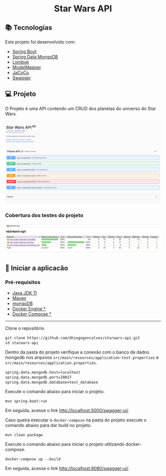 <h1 align="center">
   Star Wars API
</h1>

## :books: Tecnologias

Este projeto foi desenvolvido com:

-   [Spring Boot](https://spring.io/projects/spring-boot)
-   [Spring Data MongoDB](https://spring.io/projects/spring-data-mongodb)
-   [Lombok](https://projectlombok.org/)
-   [ModelMapper](http://modelmapper.org/)
-   [JaCoCo](https://www.jacoco.org/jacoco/)
-   [Swagger](https://github.com/springfox/springfox)

## :computer: Projeto

O Projeto é uma API contendo um CRUD dos planetas do universo do Star Wars.

<p align="center">
    <img src="img/starwars-api.png" alt="drawing" width="900"/>
</p>

### Cobertura dos testes do projeto

<p align="center">
    <img src="img/code-coverage.png" alt="drawing" width="900"/>
</p>

## :rocket: Iniciar a aplicacão

### Pré-requisitos

-   [Java JDK 11](https://www.oracle.com/br/java/technologies/javase-jdk11-downloads.html)
-   [Maven](https://maven.apache.org/download.cgi)
-   [mongoDB](https://www.mongodb.com/)
-   [Docker Engine \*](https://docs.docker.com/engine/install/)
-   [Docker Compose \*](https://docs.docker.com/compose/install/)

---

Clone o repositório.

```console
git clone https://github.com/dhiegogoncalves/starwars-api.git
cd starwars-api
```

Dentro da pasta do projeto verifique a conexão com o banco de dados mongodb nos arquivos `src/main/resources/application-test.properties` e `src/main/resources/application.properties`.

```console
spring.data.mongodb.host=localhost
spring.data.mongodb.port=28017
spring.data.mongodb.database=test_database
```

Execute o comando abaixo para iniciar o projeto.

```console
mvn spring-boot:run
```

Em seguida, acesse o link [http://localhost:5000/swagger-ui/](http://localhost:5000/swagger-ui/).

Caso queira executar o `docker-compose` na pasta do projeto execute o comando abaixo para dar build no projeto.

```console
mvn clean package
```

Execute o comando abaixo para iniciar o projeto utilizando docker-compose.

```console
docker-compose up --build
```

Em seguida, acesse o link [http://localhost:8080/swagger-ui/](http://localhost:8080/swagger-ui/).
